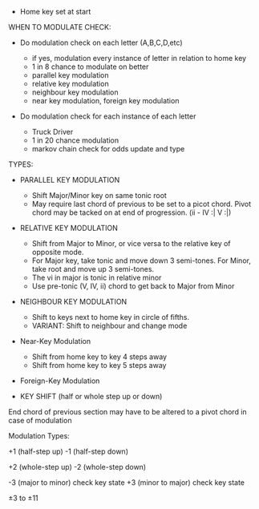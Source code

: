 - Home key set at start

WHEN TO MODULATE CHECK:
- Do modulation check on each letter (A,B,C,D,etc)
	- if yes, modulation every instance of letter in relation to home key
	- 1 in 8 chance to modulate on better
	- parallel key modulation
	- relative key modulation
	- neighbour key modulation
	- near key modulation, foreign key modulation


- Do modulation check for each instance of each letter
	
	- Truck Driver
	- 1 in 20 chance modulation
	- markov chain check for odds update and type 


TYPES:

- PARALLEL KEY MODULATION
	- Shift Major/Minor key on same tonic root
	- May require last chord of previous to be set to a picot chord. Pivot chord may be tacked on at end of progression. (ii - IV :| V :|)


- RELATIVE KEY MODULATION
	- Shift from Major to Minor, or vice versa to the relative key of opposite mode. 
	- For Major key, take tonic and move down 3 semi-tones. For Minor, take root and move up 3 semi-tones. 
	- The vi in major is tonic in relative minor
	- Use pre-tonic (V, IV, ii) chord to get back to Major from Minor

- NEIGHBOUR KEY MODULATION
	- Shift to keys next to home key in circle of fifths.
	- VARIANT: Shift to neighbour and change mode

- Near-Key Modulation
	- Shift from home key to key 4 steps away
	- Shift from home key to key 5 steps away


- Foreign-Key Modulation
	

- KEY SHIFT (half or whole step up or down)


End chord of previous section may have to be altered to a pivot chord in case of modulation






Modulation Types:

+1 (half-step up)
-1 (half-step down)

+2 (whole-step up)
-2 (whole-step down)

-3 (major to minor) check key state
+3 (minor to major) check key state

±3 to ±11
